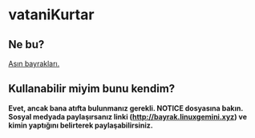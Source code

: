 vataniKurtar
=========================

Ne bu?
--------
[Asın bayrakları.](http://bayrak.linuxgemini.xyz)

Kullanabilir miyim bunu kendim?
--------
**Evet, ancak bana atıfta bulunmanız gerekli. NOTICE dosyasına bakın. Sosyal medyada paylaşırsanız linki (http://bayrak.linuxgemini.xyz) ve kimin yaptığını belirterek paylaşabilirsiniz.**
